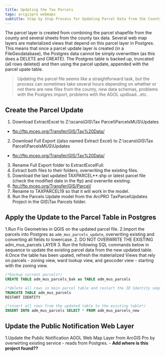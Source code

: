 ```yaml
---
title: Updating the Tax Parcels
tags: arcgispro webmaps
subtitle: Step by Step Process for Updating Parcel Data from the County GIS
---
```


The parcel layer is created from combining the parcel shapefile from the county and several sheets from the county tax data. Several web map layers are materialized views that depend on this parcel layer in Postgres. This means that once a parcel update layer is created (in a FileGeodatabase), the Postgres data cannot be simply overwritten (as this does a DELETE and CREATE). The Postgres table is backed up, truncated (all rows deleted) and then using the parcel update, appended with the parcel upate table.

> Updating the parcel file seems like a straightforward task, but the process can sometimes take several hours depending on whether or not there are new files from the county, new data schemas, problems with the Postgres import, problems with the AGOL updload...etc.

## Create the Parcel Update
1. Download ExtractExcel to Z:\scans\GIS\Tax Parcel\ParcelsMUS\Updates
  - ftp://ftp.mceo.org/Transfer/GIS/Tax%20Data/
2. Download Full Export ((also named Extract Excel) to Z:\scans\GIS\Tax Parcel\ParcelsMUS\Updates
  - ftp://ftp.mceo.org/Transfer/GIS/Tax%20Data/
3. Rename Full Export folder to ExtractExcelFull.
4. Extract both files to their folders, overwriting the existing files.
5. Download the last updated TAXPARCEL**.shp or latest parcel file (check the modified date in the ftp) and overwrite existing.
  5. ftp://ftp.mceo.org/Transfer/GIS/Parcel/
6. Rename to TAXPARCEL19 so that it will work in the model.
7. Run the Parcels Update model from the ArcPRO TaxParcelUpdates Project in the GIS\Tax Parcels folder.

## Apply the Update to the Parcel Table in Postgres

1.Run Fix Geometries in QGIS on the updated parcel file.
2.Import the parcels into Postgres as ``adm_mus_parcels_update``, overwriting existing and converting all fields to lowercase.
    2. DO NOT OVERWRITE THE EXISTING adm_mus_parcels LAYER
3. Run the following SQL commands below in sequence to update the existing parcel data from the new updated table.
4.Once the table has been upated, refresh the materialized Views that rely on parcels - zoning view, ward lookup view, and geocoder view - starting with the zoning view.

```SQL
/*backup current parcels*/
CREATE TABLE adm_mus_parcels_bak as TABLE adm_mus_parcels

/*delete all rows in main parcel table and restart the ID Identity sequence*/
TRUNCATE TABLE adm_mus_parcels
RESTART IDENTITY

/*insert all rows from the updated table to the existing table*/
INSERT INTO adm_mus_parcels SELECT * FROM adm_mus_parcels_new
```

## Update the Public Notification Web Layer
1.Update the Public Notification AGOL Web Map Layer from ArcGIS Pro by overwirting existing service - reads from Postgres. - **Add where is this project found??**

